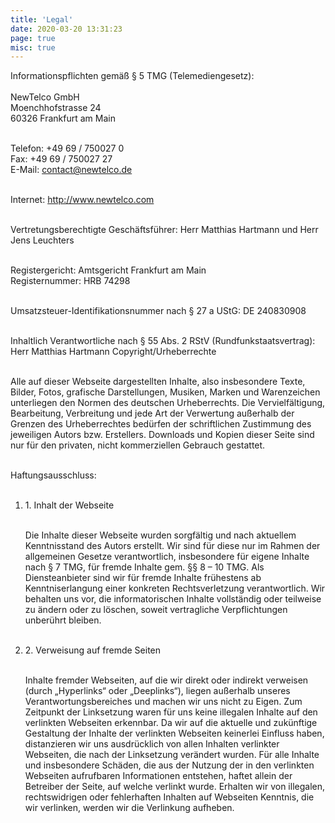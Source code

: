 ```yaml
---
title: 'Legal'
date: 2020-03-20 13:31:23
page: true
misc: true
---
```


Informationspflichten gemäß § 5 TMG (Telemediengesetz):
<br>
<br>
NewTelco GmbH  
Moenchhofstrasse 24  
60326 Frankfurt am Main  
<br>

Telefon: +49 69 / 750027 0  
Fax: +49 69 / 750027 27  
E-Mail: contact@newtelco.de  
<br>

Internet: http://www.newtelco.com
<br>
<br>

Vertretungsberechtigte Geschäftsführer: Herr Matthias Hartmann und Herr Jens Leuchters
<br>
<br>

Registergericht: Amtsgericht Frankfurt am Main  
Registernummer: HRB 74298
<br>
<br>

Umsatzsteuer-Identifikationsnummer nach § 27 a UStG: DE 240830908
<br>
<br>

Inhaltlich Verantwortliche nach § 55 Abs. 2 RStV (Rundfunkstaatsvertrag): Herr Matthias Hartmann
Copyright/Urheberrechte
<br>
<br>

Alle auf dieser Webseite dargestellten Inhalte, also insbesondere Texte, Bilder, Fotos, grafische
Darstellungen, Musiken, Marken und Warenzeichen unterliegen den Normen des deutschen
Urheberrechts.
Die Vervielfältigung, Bearbeitung, Verbreitung und jede Art der Verwertung außerhalb der Grenzen
des Urheberrechtes bedürfen der schriftlichen Zustimmung des jeweiligen Autors bzw. Erstellers.
Downloads und Kopien dieser Seite sind nur für den privaten, nicht kommerziellen Gebrauch gestattet.
<br>
<br>

Haftungsausschluss:
<br>
<br>

<ol>
<li>
1. Inhalt der Webseite
</li>
<br>

Die Inhalte dieser Webseite wurden sorgfältig und nach aktuellem Kenntnisstand des Autors erstellt.
Wir sind für diese nur im Rahmen der allgemeinen Gesetze verantwortlich, insbesondere für eigene Inhalte nach § 7 TMG, für fremde Inhalte gem. §§ 8 – 10 TMG. Als Diensteanbieter sind wir für fremde Inhalte frühestens ab Kenntniserlangung einer konkreten Rechtsverletzung verantwortlich.
Wir behalten uns vor, die informatorischen Inhalte vollständig oder teilweise zu ändern oder zu löschen, soweit vertragliche Verpflichtungen unberührt bleiben.
<br>
<br>

<li>
2. Verweisung auf fremde Seiten
</li>
<br>

Inhalte fremder Webseiten, auf die wir direkt oder indirekt verweisen (durch „Hyperlinks“ oder „Deeplinks“),
liegen außerhalb unseres Verantwortungsbereiches und machen wir uns nicht zu Eigen.
Zum Zeitpunkt der Linksetzung waren für uns keine illegalen Inhalte auf den verlinkten Webseiten erkennbar.
Da wir auf die aktuelle und zukünftige Gestaltung der Inhalte der verlinkten Webseiten keinerlei Einfluss haben,
distanzieren wir uns ausdrücklich von allen Inhalten verlinkter Webseiten, die nach der Linksetzung verändert wurden.
Für alle Inhalte und insbesondere Schäden, die aus der Nutzung der in den verlinkten Webseiten aufrufbaren Informationen
entstehen, haftet allein der Betreiber der Seite, auf welche verlinkt wurde. Erhalten wir von illegalen, rechtswidrigen oder fehlerhaften
Inhalten auf Webseiten Kenntnis, die wir verlinken, werden wir die Verlinkung aufheben.

</ol>
